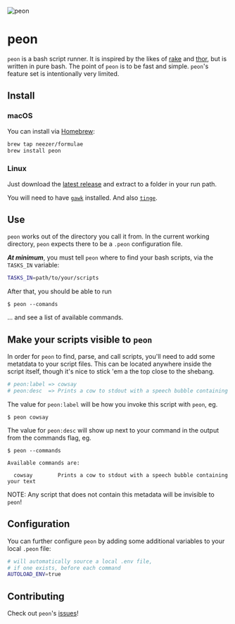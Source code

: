 ![peon](https://user-images.githubusercontent.com/29997/28050892-6dbccfb6-65b5-11e7-820f-e50e1a8a734e.png)

# peon

`peon` is a bash script runner. It is inspired by the likes of [rake](https://ruby.github.io/rake/) and [thor](http://whatisthor.com/), but is written in pure bash. The point of `peon` is to be fast and simple. `peon`'s feature set is intentionally very limited.

## Install

### macOS

You can install via [Homebrew](https://brew.sh/):

```bash
brew tap neezer/formulae
brew install peon
```

### Linux

Just download the [latest release](https://github.com/neezer/peon/releases) and extract to a folder in your run path.

You will need to have [`gawk`](https://www.gnu.org/software/gawk/) installed. And also [`tinge`](https://github.com/neezer/tinge).

## Use

`peon` works out of the directory you call it from. In the current working directory, `peon` expects there to be a `.peon` configuration file. 

***At minimum***, you must tell `peon` where to find your bash scripts, via the `TASKS_IN` variable:

```bash
TASKS_IN=path/to/your/scripts
```

After that, you should be able to run

```shell
$ peon --comands
```

... and see a list of available commands.

## Make your scripts visible to `peon`

In order for `peon` to find, parse, and call scripts, you'll need to add some metatdata to your script files. This can be located anywhere inside the script itself, though it's nice to stick 'em a the top close to the shebang.

```bash
# peon:label => cowsay
# peon:desc  => Prints a cow to stdout with a speech bubble containing your text
```

The value for `peon:label` will be how you invoke this script with `peon`, eg.

```shell
$ peon cowsay
```

The value for `peon:desc` will show up next to your command in the output from the commands flag, eg.

```shell
$ peon --commands

Available commands are:

  cowsay        Prints a cow to stdout with a speech bubble containing your text

```

NOTE: Any script that does not contain this metadata will be invisible to `peon`!

## Configuration

You can further configure `peon` by adding some additional variables to your local `.peon` file:

```bash
# will automatically source a local .env file,
# if one exists, before each command
AUTOLOAD_ENV=true
```

## Contributing

Check out `peon`'s [issues](https://github.com/neezer/peon/issues)!
